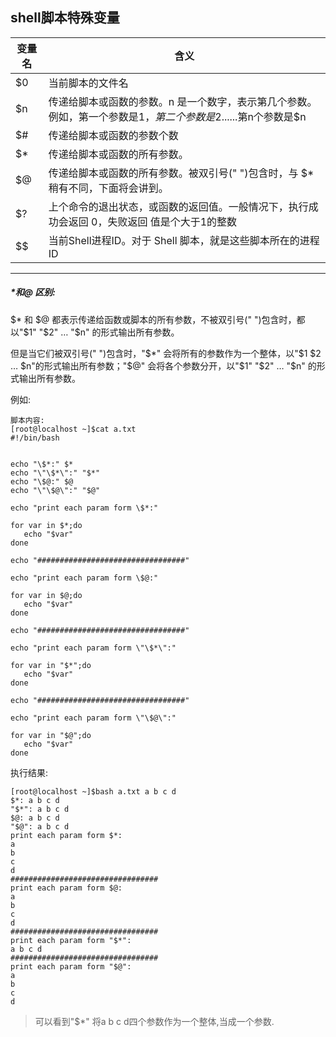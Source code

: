 ## shell脚本特殊变量



| 变量名 | 含义    |
| ----| ----------|
| $0 | 当前脚本的文件名 |
| $n | 传递给脚本或函数的参数。n 是一个数字，表示第几个参数。例如，第一个参数是$1，第二个参数是$2......第n个参数是$n |
| $# | 传递给脚本或函数的参数个数 |
| $* | 传递给脚本或函数的所有参数。 |
| $@ | 传递给脚本或函数的所有参数。被双引号(" ")包含时，与 $* 稍有不同，下面将会讲到。 |
| $? | 上个命令的退出状态，或函数的返回值。一般情况下，执行成功会返回 0，失败返回 值是个大于1的整数 |
| $$ | 当前Shell进程ID。对于 Shell 脚本，就是这些脚本所在的进程ID |

---



##### $*和$@ 区别:

$* 和 $@ 都表示传递给函数或脚本的所有参数，不被双引号(" ")包含时，都以"$1" "$2" … "$n" 的形式输出所有参数。  

但是当它们被双引号(" ")包含时，"$*" 会将所有的参数作为一个整体，以"$1 $2 … $n"的形式输出所有参数；"$@" 会将各个参数分开，以"$1" "$2" … "$n" 的形式输出所有参数。      

例如:  

```
脚本内容:
[root@localhost ~]$cat a.txt
#!/bin/bash


echo "\$*:" $*
echo "\"\$*\":" "$*"
echo "\$@:" $@
echo "\"\$@\":" "$@"

echo "print each param form \$*:"

for var in $*;do
   echo "$var"
done

echo "#################################"

echo "print each param form \$@:"

for var in $@;do
   echo "$var"
done

echo "#################################"

echo "print each param form \"\$*\":"

for var in "$*";do
   echo "$var"
done

echo "#################################"

echo "print each param form \"\$@\":"

for var in "$@";do
   echo "$var"
done

```



执行结果:

```
[root@localhost ~]$bash a.txt a b c d 
$*: a b c d
"$*": a b c d
$@: a b c d
"$@": a b c d
print each param form $*:
a
b
c
d
#################################
print each param form $@:
a
b
c
d
#################################
print each param form "$*":
a b c d
#################################
print each param form "$@":
a
b
c
d

```

> 可以看到"$*" 将a b c d四个参数作为一个整体,当成一个参数.





